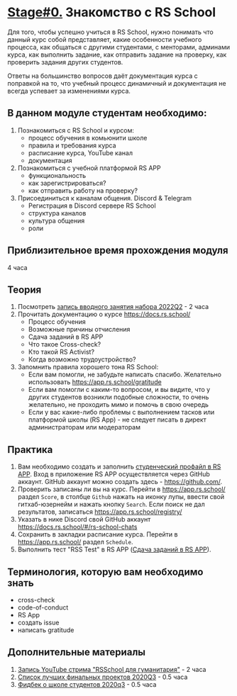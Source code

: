 # [Stage#0.](../../) Знакомство с RS School

Для того, чтобы успешно учиться в RS School, нужно понимать что данный курс собой представляет, какие особенности учебного процесса, как общаться с другими студентами, с менторами, админами курса, как выполнить задание, как отправить задание на проверку, как проверить задания других студентов.

Ответы на большинство вопросов даёт документация курса с поправкой на то, что учебный процесс динамичный и документация не всегда успевает за изменениями курса.

## В данном модуле студентам необходимо:
1. Познакомиться с RS School и курсом:
   - процесс обучения в комьюнити школе
   - правила и требования курса
   - расписание курса, YouTube канал
   - документация
2. Познакомиться с учебной платформой RS APP
   - функциональность
   - как зарегистрироваться?
   - как отправить работу на проверку?
3. Присоединиться к каналам общения. Discord & Telegram
   - Регистрация в Discord сервере RS School
   - структура каналов
   - культура общения
   - роли

## Приблизительное время прохождения модуля
4 часа

## Теория
1. Посмотреть [запись вводного занятия набора 2022Q2](https://www.youtube.com/watch?v=wyS_UpMfzKw) - 2 часа
2. Прочитать документацию о курсе https://docs.rs.school/
   - Процесс обучения
   - Возможные причины отчисления
   - Сдача заданий в RS APP
   - Что такое Cross-check?
   - Кто такой RS Activist?
   - Когда возможно трудоустройство?
3. Запомнить правила хорошего тона RS School:
   - Если вам помогли, не забудьте написать спасибо. Желательно использовать https://app.rs.school/gratitude
   - Если вам помогли с каким-то вопросом, и вы видите, что у других студентов возникли подобные сложности, то очень желательно, не проходить мимо и помочь в свою очередь
   - Если у вас какие-либо проблемы с выполнением тасков или платформой школы (RS App) - не следует писать в директ администраторам или модераторам

## Практика
1. Вам необходимо создать и заполнить [студенческий профайл в RS APP](https://app.rs.school/profile). Вход в приложение RS APP осуществляется через GitHub аккаунт. GitHub аккаунт можно создать здесь - https://github.com/.
2. Проверить записаны ли вы на курс. Перейти в https://app.rs.school/ раздел `Score`, в столбце `Github` нажать на иконку лупы, ввести свой гитхаб-юзернейм и нажать кнопку `Search`. Если поиск не дал результатов, записаться https://app.rs.school/registry/
3. Указать в нике Discord свой GitHub аккаунт https://docs.rs.school/#/rs-school-chats
4. Сохранить в закладки расписание курса. Перейти в https://app.rs.school/ раздел `Schedule`.
5. Выполнить тест "RSS Test" в RS APP ([Сдача заданий в RS APP](https://docs.rs.school/#/rs-app-tasks?id=%d0%a2%d0%b5%d1%81%d1%82%d1%8b)).

## Терминология, которую вам необходимо знать
- сross-check
- code-of-conduct
- RS App
- создать issue
- написать gratitude

## Дополнительные материалы
1. [Запись YouTube стрима "RSSchool для гуманитария"](https://www.youtube.com/watch?v=mCnOni_mqdk) - 2 часа
2. [Список лучших финальных проектов 2020Q3](https://docs.google.com/spreadsheets/d/1STe2AtPckojasiQI_j6s0cLRWEjvHG0LCSxN3yv5dBA/edit#gid=0) - 0.5 часа
3. [Фидбек о школе студентов 2020q3](https://docs.google.com/spreadsheets/d/1IACz3tcZTx71Qh9z6ZXu8VimgISJvrO-bJUBLpQ-bVM/edit#gid=0) - 0.5 часа

